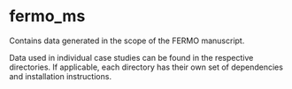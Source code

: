 # fermo_ms

Contains data generated in the scope of the FERMO manuscript.

Data used in individual case studies can be found in the respective directories. If applicable, each directory has their own set of dependencies and installation instructions.


